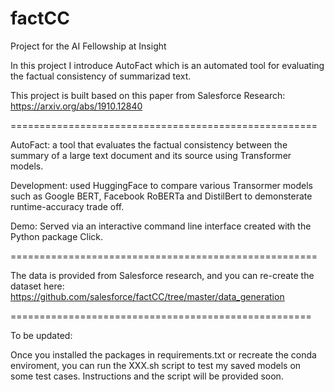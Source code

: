# factCC
Project for the AI Fellowship at Insight

In this project I introduce AutoFact which is an automated tool for evaluating the factual consistency of summarizad text. 

This project is built based on this paper from Salesforce Research: https://arxiv.org/abs/1910.12840 

=====================================================

AutoFact: a tool that evaluates the factual consistency between the summary of a large text document and its source using Transformer models.

Development: used HuggingFace to compare various Transormer models such as Google BERT, Facebook RoBERTa and DistilBert to demonsterate runtime-accuracy trade off.

Demo: Served via an interactive command line interface created with the Python package Click.

=====================================================

The data is provided from Salesforce research, and you can re-create the dataset here: https://github.com/salesforce/factCC/tree/master/data_generation

====================================================

To be updated: 

Once you installed the packages in requirements.txt or recreate the conda enviroment, you can run the XXX.sh script to test my saved models on some test cases. Instructions and the script will be provided soon. 
